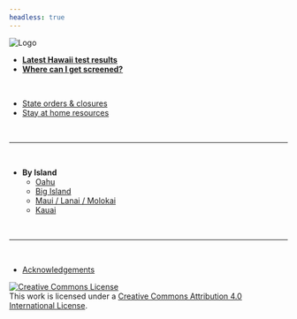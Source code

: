 ```yaml
---
headless: true
---
```


![Logo](/img/logo.png)

- [**Latest Hawaii test results**](https://hawaiicovid19.com)
- [**Where can I get screened?**](#covid-19-screening)
  
  
<br/>

- [State orders & closures](#state-level-closures-and-orders)
- [Stay at home resources](#stay-at-home-resources-self-isolation)
<br />

---

<br/>

- **By Island**
    - [Oahu](#oahu-1)
    - [Big Island](#big-island-1)
    - [Maui / Lanai / Molokai](#maui--lanaʻi--molokaʻi)
    - [Kauai](#kauaʻi)

<br/>

---

<br/>

- [Acknowledgements](https://docs.google.com/document/d/1IKysf9nsbLHLRM5-yQ3YxKJA4eVS3uLePmlvfQnwF1w/edit?usp=sharing)

<a rel="license" href="http://creativecommons.org/licenses/by/4.0/"><img alt="Creative Commons License" style="border-width:0" src="https://i.creativecommons.org/l/by/4.0/80x15.png" /></a><br />This work is licensed under a <a rel="license" href="http://creativecommons.org/licenses/by/4.0/">Creative Commons Attribution 4.0 International License</a>.
